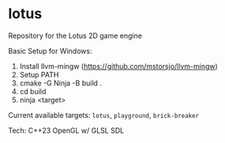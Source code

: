 # lotus
Repository for the Lotus 2D game engine

Basic Setup for Windows:
1. Install llvm-mingw (https://github.com/mstorsjo/llvm-mingw)
2. Setup PATH
3. cmake -G Ninja -B build .
4. cd build
5. ninja \<target>

Current available targets:
`lotus`, `playground`, `brick-breaker`

Tech:
C++23
OpenGL w/ GLSL
SDL
